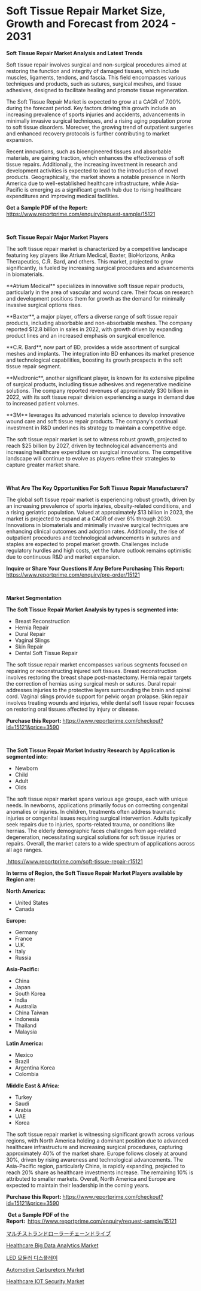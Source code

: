 <p><h1>Soft Tissue Repair Market Size, Growth and Forecast from 2024 - 2031</h1></p><p><strong>Soft Tissue Repair Market Analysis and Latest Trends</strong></p>
<p><p>Soft tissue repair involves surgical and non-surgical procedures aimed at restoring the function and integrity of damaged tissues, which include muscles, ligaments, tendons, and fascia. This field encompasses various techniques and products, such as sutures, surgical meshes, and tissue adhesives, designed to facilitate healing and promote tissue regeneration.</p><p>The Soft Tissue Repair Market is expected to grow at a CAGR of 7.00% during the forecast period. Key factors driving this growth include an increasing prevalence of sports injuries and accidents, advancements in minimally invasive surgical techniques, and a rising aging population prone to soft tissue disorders. Moreover, the growing trend of outpatient surgeries and enhanced recovery protocols is further contributing to market expansion.</p><p>Recent innovations, such as bioengineered tissues and absorbable materials, are gaining traction, which enhances the effectiveness of soft tissue repairs. Additionally, the increasing investment in research and development activities is expected to lead to the introduction of novel products. Geographically, the market shows a notable presence in North America due to well-established healthcare infrastructure, while Asia-Pacific is emerging as a significant growth hub due to rising healthcare expenditures and improving medical facilities.</p></p>
<p><strong>Get a Sample PDF of the Report:&nbsp;</strong> <a href="https://www.reportprime.com/enquiry/request-sample/15121">https://www.reportprime.com/enquiry/request-sample/15121</a></p>
<p>&nbsp;</p>
<p><strong>Soft Tissue Repair Major Market Players</strong></p>
<p><p>The soft tissue repair market is characterized by a competitive landscape featuring key players like Atrium Medical, Baxter, BioHorizons, Anika Therapeutics, C.R. Bard, and others. This market, projected to grow significantly, is fueled by increasing surgical procedures and advancements in biomaterials.</p><p>**Atrium Medical** specializes in innovative soft tissue repair products, particularly in the area of vascular and wound care. Their focus on research and development positions them for growth as the demand for minimally invasive surgical options rises.</p><p>**Baxter**, a major player, offers a diverse range of soft tissue repair products, including absorbable and non-absorbable meshes. The company reported $12.8 billion in sales in 2022, with growth driven by expanding product lines and an increased emphasis on surgical excellence.</p><p>**C.R. Bard**, now part of BD, provides a wide assortment of surgical meshes and implants. The integration into BD enhances its market presence and technological capabilities, boosting its growth prospects in the soft tissue repair segment.</p><p>**Medtronic**, another significant player, is known for its extensive pipeline of surgical products, including tissue adhesives and regenerative medicine solutions. The company reported revenues of approximately $30 billion in 2022, with its soft tissue repair division experiencing a surge in demand due to increased patient volumes.</p><p>**3M** leverages its advanced materials science to develop innovative wound care and soft tissue repair products. The company's continual investment in R&D underlines its strategy to maintain a competitive edge.</p><p>The soft tissue repair market is set to witness robust growth, projected to reach $25 billion by 2027, driven by technological advancements and increasing healthcare expenditure on surgical innovations. The competitive landscape will continue to evolve as players refine their strategies to capture greater market share.</p></p>
<p>&nbsp;</p>
<p><strong>What Are The Key Opportunities For Soft Tissue Repair Manufacturers?</strong></p>
<p><p>The global soft tissue repair market is experiencing robust growth, driven by an increasing prevalence of sports injuries, obesity-related conditions, and a rising geriatric population. Valued at approximately $13 billion in 2023, the market is projected to expand at a CAGR of over 6% through 2030. Innovations in biomaterials and minimally invasive surgical techniques are enhancing clinical outcomes and adoption rates. Additionally, the rise of outpatient procedures and technological advancements in sutures and staples are expected to propel market growth. Challenges include regulatory hurdles and high costs, yet the future outlook remains optimistic due to continuous R&D and market expansion.</p></p>
<p><strong>Inquire or Share Your Questions If Any Before Purchasing This Report:</strong> <a href="https://www.reportprime.com/enquiry/pre-order/15121">https://www.reportprime.com/enquiry/pre-order/15121</a></p>
<p>&nbsp;</p>
<p><strong>Market Segmentation</strong></p>
<p><strong>The Soft Tissue Repair Market Analysis by types is segmented into:</strong></p>
<p><ul><li>Breast Reconstruction</li><li>Hernia Repair</li><li>Dural Repair</li><li>Vaginal Slings</li><li>Skin Repair</li><li>Dental Soft Tissue Repair</li></ul></p>
<p><p>The soft tissue repair market encompasses various segments focused on repairing or reconstructing injured soft tissues. Breast reconstruction involves restoring the breast shape post-mastectomy. Hernia repair targets the correction of hernias using surgical mesh or sutures. Dural repair addresses injuries to the protective layers surrounding the brain and spinal cord. Vaginal slings provide support for pelvic organ prolapse. Skin repair involves treating wounds and injuries, while dental soft tissue repair focuses on restoring oral tissues affected by injury or disease.</p></p>
<p><strong>Purchase this Report:&nbsp;</strong><a href="https://www.reportprime.com/checkout?id=15121&price=3590">https://www.reportprime.com/checkout?id=15121&price=3590</a></p>
<p>&nbsp;</p>
<p><strong>The Soft Tissue Repair Market Industry Research by Application is segmented into:</strong></p>
<p><ul><li>Newborn</li><li>Child</li><li>Adult</li><li>Olds</li></ul></p>
<p><p>The soft tissue repair market spans various age groups, each with unique needs. In newborns, applications primarily focus on correcting congenital anomalies or injuries. In children, treatments often address traumatic injuries or congenital issues requiring surgical intervention. Adults typically seek repairs due to injuries, sports-related trauma, or conditions like hernias. The elderly demographic faces challenges from age-related degeneration, necessitating surgical solutions for soft tissue injuries or repairs. Overall, the market caters to a wide spectrum of applications across all age ranges.</p></p>
<p><a href="https://www.reportprime.com/soft-tissue-repair-r15121">&nbsp;https://www.reportprime.com/soft-tissue-repair-r15121</a></p>
<p><strong>In terms of Region, the Soft Tissue Repair Market Players available by Region are:</strong></p>
<p>
    <p> <strong> North America: </strong>
        <ul>
            <li>United States</li>
            <li>Canada</li>
        </ul>
        </p> 
    <p> <strong> Europe: </strong>
        <ul>
            <li>Germany</li>
            <li>France</li>
            <li>U.K.</li>
            <li>Italy</li>
            <li>Russia</li>
        </ul>
        </p> 
    <p> <strong> Asia-Pacific: </strong>
        <ul>
            <li>China</li>
            <li>Japan</li>
            <li>South Korea</li>
            <li>India</li>
            <li>Australia</li>
            <li>China Taiwan</li>
            <li>Indonesia</li>
            <li>Thailand</li>
            <li>Malaysia</li>
        </ul>
        </p> 
    <p> <strong> Latin America: </strong>
        <ul>
            <li>Mexico</li>
            <li>Brazil</li>
            <li>Argentina Korea</li>
            <li>Colombia</li>
        </ul>
        </p> 
    <p> <strong> Middle East & Africa: </strong>
        <ul>
            <li>Turkey</li>
            <li>Saudi</li>
            <li>Arabia</li>
            <li>UAE</li>
            <li>Korea</li>
        </ul>
    </p>
    </p>
<p><p>The soft tissue repair market is witnessing significant growth across various regions, with North America holding a dominant position due to advanced healthcare infrastructure and increasing surgical procedures, capturing approximately 40% of the market share. Europe follows closely at around 30%, driven by rising awareness and technological advancements. The Asia-Pacific region, particularly China, is rapidly expanding, projected to reach 20% share as healthcare investments increase. The remaining 10% is attributed to smaller markets. Overall, North America and Europe are expected to maintain their leadership in the coming years.</p></p>
<p><strong>Purchase this Report: </strong><a href="https://www.reportprime.com/checkout?id=15121&price=3590">https://www.reportprime.com/checkout?id=15121&price=3590</a></p>
<p>&nbsp;<strong>Get a Sample PDF of the Report:&nbsp;&nbsp;</strong><a href="https://www.reportprime.com/enquiry/request-sample/15121">https://www.reportprime.com/enquiry/request-sample/15121</a></p>
<p><strong></strong></p>
<p><p><a href="https://medium.com/@qarpaiop35/multiple-strand-roller-chain-drives-market-%E3%81%AF-%E3%82%B3%E3%82%B9%E3%83%88%E7%AE%A1%E7%90%86%E3%81%A8%E5%8A%B9%E7%8E%87%E5%90%91%E4%B8%8A%E3%82%92%E5%84%AA%E5%85%88%E3%81%97%E3%81%BE%E3%81%99-%E3%81%95%E3%82%89%E3%81%AB-%E5%A0%B1%E5%91%8A%E6%9B%B8%E3%81%AF%E5%B8%82%E5%A0%B4%E3%81%AE%E9%9C%80%E8%A6%81%E9%9D%A2%E3%81%A8%E4%BE%9B%E7%B5%A6%E9%9D%A2%E3%81%AE%E4%B8%A1%E6%96%B9%E3%82%92%E3%82%AB%E3%83%90%E3%83%BC%E3%81%97%E3%81%A6%E3%81%84%E3%81%BE%E3%81%99-167bee14a5d2">マルチストランドローラーチェーンドライブ</a></p><p><a href="https://www.linkedin.com/pulse/strategic-roadmap-global-healthcare-big-data-analytics-oznof?trackingId=%2FlZJaNn%2BTtCsQpJYFtoxHA%3D%3D">Healthcare Big Data Analytics Market</a></p><p><a href="https://medium.com/@daniedoyle89/led-modular-display-market-%EC%9D%98-%EA%B8%80%EB%A1%9C%EB%B2%8C-%EC%8B%9C%EC%9E%A5-%EA%B0%9C%EC%9A%94%EB%8A%94-%EC%A0%84-%EC%84%B8%EA%B3%84-%EB%B0%8F-%EC%A3%BC%EC%9A%94-%EC%8B%9C%EC%9E%A5%EC%9D%98-%EC%82%B0%EC%97%85%EC%97%90-%EC%98%81%ED%96%A5%EC%9D%84-%EB%AF%B8%EC%B9%98%EB%8A%94-%EC%A3%BC%EC%9A%94-%ED%8A%B8%EB%A0%8C%EB%93%9C%EC%97%90-%EB%8C%80%ED%95%9C-%EB%8F%85%ED%8A%B9%ED%95%9C-%EA%B4%80%EC%A0%90%EC%9D%84-%EC%A0%9C%EA%B3%B5%ED%95%A9%EB%8B%88%EB%8B%A4-96f987eab7d9">LED 모듈러 디스플레이</a></p><p><a href="https://issuu.com/reportprime-2/docs/automotive-carburetors-market-size-_913e22519f34cd">Automotive Carburetors Market</a></p><p><a href="https://www.linkedin.com/pulse/strategic-roadmap-global-healthcare-iot-security-market-rudrf?trackingId=Jv29zk8nSr6Oea6ogjkybA%3D%3D">Healthcare IOT Security Market</a></p></p>